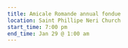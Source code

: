```yaml
---
title: Amicale Romande annual fondue
location: Saint Phillipe Neri Church
start_time: 7:00 pm
end_time: Jan 29 @ 1:00 am
---
```

